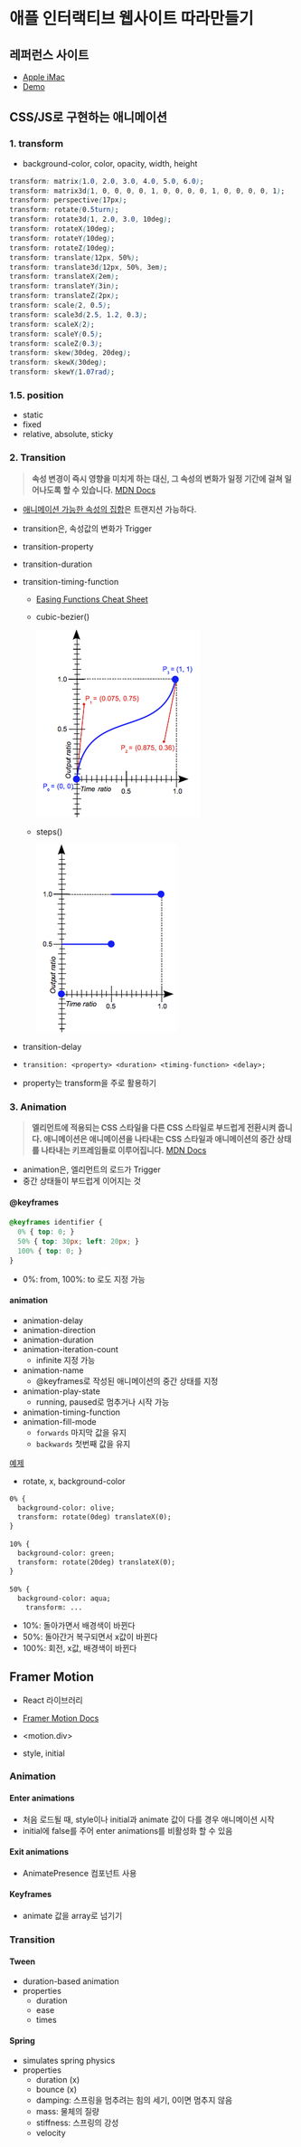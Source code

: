 # 애플 인터랙티브 웹사이트 따라만들기

## 레퍼런스 사이트

- [Apple iMac](https://www.apple.com/kr/imac-24/?afid=p238%7CswesbHzdy-dc_mtid_18707vxu38484_pcrid_660324231294_pgrid_130691116768_pntwk_g_pchan__pexid__&cid=aos-kr-kwgo-mac--slid---product-)
- [Demo](https://nyanxyz.github.io/interactive-web-seminar/demo)

## CSS/JS로 구현하는 애니메이션

### 1. transform

- background-color, color, opacity, width, height

```css
transform: matrix(1.0, 2.0, 3.0, 4.0, 5.0, 6.0);
transform: matrix3d(1, 0, 0, 0, 0, 1, 0, 0, 0, 0, 1, 0, 0, 0, 0, 1);
transform: perspective(17px);
transform: rotate(0.5turn);
transform: rotate3d(1, 2.0, 3.0, 10deg);
transform: rotateX(10deg);
transform: rotateY(10deg);
transform: rotateZ(10deg);
transform: translate(12px, 50%);
transform: translate3d(12px, 50%, 3em);
transform: translateX(2em);
transform: translateY(3in);
transform: translateZ(2px);
transform: scale(2, 0.5);
transform: scale3d(2.5, 1.2, 0.3);
transform: scaleX(2);
transform: scaleY(0.5);
transform: scaleZ(0.3);
transform: skew(30deg, 20deg);
transform: skewX(30deg);
transform: skewY(1.07rad);
```

### 1.5. position

- static
- fixed
- relative, absolute, sticky


### 2. Transition

> **속성 변경이 즉시 영향을 미치게 하는 대신, 그 속성의 변화가 일정 기간에 걸쳐 일어나도록 할 수 있습니다.**
[MDN Docs](https://developer.mozilla.org/ko/docs/Web/CSS/CSS_Transitions/Using_CSS_transitions)
> 
- [애니메이션 가능한 속성의 집합](https://developer.mozilla.org/en-US/docs/Web/CSS/CSS_animated_properties)은 트랜지션 가능하다.

- transition은, 속성값의 변화가 Trigger

- transition-property
- transition-duration
- transition-timing-function
    - [Easing Functions Cheat Sheet](https://easings.net/)
    - cubic-bezier()
        
        ![Untitled](assets/Untitled.png)
        
    - steps()
        
        ![Untitled](assets/Untitled%201.png)
        
- transition-delay
- `transition: <property> <duration> <timing-function> <delay>;`

- property는 transform을 주로 활용하기

### 3. Animation

> **엘리먼트에 적용되는 CSS 스타일을 다른 CSS 스타일로 부드럽게 전환시켜 줍니다.
애니메이션은 애니메이션을 나타내는 CSS 스타일과 애니메이션의 중간 상태를 나타내는 키프레임들로 이루어집니다.**
[MDN Docs](https://developer.mozilla.org/ko/docs/Web/CSS/CSS_Animations/Using_CSS_animations)
> 

- animation은, 엘리먼트의 로드가 Trigger
- 중간 상태들이 부드럽게 이어지는 것

#### @keyframes

```css
@keyframes identifier {
  0% { top: 0; }
  50% { top: 30px; left: 20px; }
  100% { top: 0; }
}
```

- 0%: from, 100%: to 로도 지정 가능

#### animation

- animation-delay
- animation-direction
- animation-duration
- animation-iteration-count
    - infinite 지정 가능
- animation-name
    - @keyframes로 작성된 애니메이션의 중간 상태를 지정
- animation-play-state
    - running, paused로 멈추거나 시작 가능
- animation-timing-function
- animation-fill-mode
    - `forwards` 마지막 값을 유지
    - `backwards` 첫번째 값을 유지

[예제](https://www.w3schools.com/css/css3_animations.asp)

- rotate, x, background-color

```tsx
0% {
  background-color: olive;
  transform: rotate(0deg) translateX(0);
}

10% {
  background-color: green;
  transform: rotate(20deg) translateX(0);
}

50% {
  background-color: aqua;
	transform: ...
```

- 10%: 돌아가면서 배경색이 바뀐다
- 50%: 돌아간거 복구되면서 x값이 바뀐다
- 100%: 회전, x값, 배경색이 바뀐다

## Framer Motion

- React 라이브러리
- [Framer Motion Docs](https://www.framer.com/motion/introduction/)

- <motion.div>
- style, initial

### Animation

#### Enter animations

- 처음 로드될 때, style이나 initial과 animate 값이 다를 경우 애니메이션 시작
- initial에 false를 주어 enter animations를 비활성화 할 수 있음

#### Exit animations

- AnimatePresence 컴포넌트 사용

#### Keyframes

- animate 값을 array로 넘기기

### Transition

#### Tween

- duration-based animation
- properties
    - duration
    - ease
    - times

#### Spring

- simulates spring physics
- properties
    - duration (x)
    - bounce (x)
    - damping: 스프링을 멈추려는 힘의 세기, 0이면 멈추지 않음
    - mass: 물체의 질량
    - stiffness: 스프링의 강성
    - velocity
